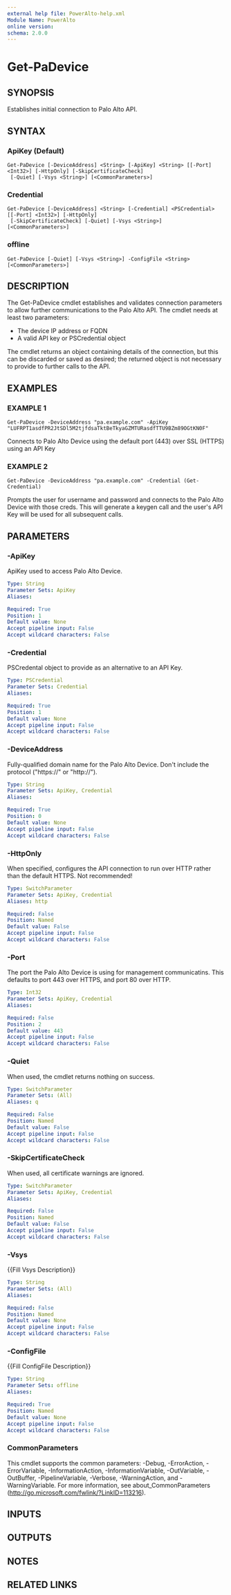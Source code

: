 ```yaml
---
external help file: PowerAlto-help.xml
Module Name: PowerAlto
online version:
schema: 2.0.0
---
```


# Get-PaDevice

## SYNOPSIS
Establishes initial connection to Palo Alto API.

## SYNTAX

### ApiKey (Default)
```
Get-PaDevice [-DeviceAddress] <String> [-ApiKey] <String> [[-Port] <Int32>] [-HttpOnly] [-SkipCertificateCheck]
 [-Quiet] [-Vsys <String>] [<CommonParameters>]
```

### Credential
```
Get-PaDevice [-DeviceAddress] <String> [-Credential] <PSCredential> [[-Port] <Int32>] [-HttpOnly]
 [-SkipCertificateCheck] [-Quiet] [-Vsys <String>] [<CommonParameters>]
```

### offline
```
Get-PaDevice [-Quiet] [-Vsys <String>] -ConfigFile <String> [<CommonParameters>]
```

## DESCRIPTION
The Get-PaDevice cmdlet establishes and validates connection parameters to allow further communications to the Palo Alto API.
The cmdlet needs at least two parameters:
 - The device IP address or FQDN
 - A valid API key or PSCredential object

The cmdlet returns an object containing details of the connection, but this can be discarded or saved as desired; the returned object is not necessary to provide to further calls to the API.

## EXAMPLES

### EXAMPLE 1
```
Get-PaDevice -DeviceAddress "pa.example.com" -ApiKey "LUFRPT1asdfPR2JtSDl5M2tjfdsaTktBeTkyaGZMTURasdfTTU9BZm89OGtKN0F"
```

Connects to Palo Alto Device using the default port (443) over SSL (HTTPS) using an API Key

### EXAMPLE 2
```
Get-PaDevice -DeviceAddress "pa.example.com" -Credential (Get-Credential)
```

Prompts the user for username and password and connects to the Palo Alto Device with those creds. 
This will generate a keygen call and the user's API Key will be used for all subsequent calls.

## PARAMETERS

### -ApiKey
ApiKey used to access Palo Alto Device.

```yaml
Type: String
Parameter Sets: ApiKey
Aliases:

Required: True
Position: 1
Default value: None
Accept pipeline input: False
Accept wildcard characters: False
```

### -Credential
PSCredental object to provide as an alternative to an API Key.

```yaml
Type: PSCredential
Parameter Sets: Credential
Aliases:

Required: True
Position: 1
Default value: None
Accept pipeline input: False
Accept wildcard characters: False
```

### -DeviceAddress
Fully-qualified domain name for the Palo Alto Device.
Don't include the protocol ("https://" or "http://").

```yaml
Type: String
Parameter Sets: ApiKey, Credential
Aliases:

Required: True
Position: 0
Default value: None
Accept pipeline input: False
Accept wildcard characters: False
```

### -HttpOnly
When specified, configures the API connection to run over HTTP rather than the default HTTPS.
Not recommended!

```yaml
Type: SwitchParameter
Parameter Sets: ApiKey, Credential
Aliases: http

Required: False
Position: Named
Default value: False
Accept pipeline input: False
Accept wildcard characters: False
```

### -Port
The port the Palo Alto Device is using for management communicatins.
This defaults to port 443 over HTTPS, and port 80 over HTTP.

```yaml
Type: Int32
Parameter Sets: ApiKey, Credential
Aliases:

Required: False
Position: 2
Default value: 443
Accept pipeline input: False
Accept wildcard characters: False
```

### -Quiet
When used, the cmdlet returns nothing on success.

```yaml
Type: SwitchParameter
Parameter Sets: (All)
Aliases: q

Required: False
Position: Named
Default value: False
Accept pipeline input: False
Accept wildcard characters: False
```

### -SkipCertificateCheck
When used, all certificate warnings are ignored.

```yaml
Type: SwitchParameter
Parameter Sets: ApiKey, Credential
Aliases:

Required: False
Position: Named
Default value: False
Accept pipeline input: False
Accept wildcard characters: False
```

### -Vsys
{{Fill Vsys Description}}

```yaml
Type: String
Parameter Sets: (All)
Aliases:

Required: False
Position: Named
Default value: None
Accept pipeline input: False
Accept wildcard characters: False
```

### -ConfigFile
{{Fill ConfigFile Description}}

```yaml
Type: String
Parameter Sets: offline
Aliases:

Required: True
Position: Named
Default value: None
Accept pipeline input: False
Accept wildcard characters: False
```

### CommonParameters
This cmdlet supports the common parameters: -Debug, -ErrorAction, -ErrorVariable, -InformationAction, -InformationVariable, -OutVariable, -OutBuffer, -PipelineVariable, -Verbose, -WarningAction, and -WarningVariable. For more information, see about_CommonParameters (http://go.microsoft.com/fwlink/?LinkID=113216).

## INPUTS

## OUTPUTS

## NOTES

## RELATED LINKS
